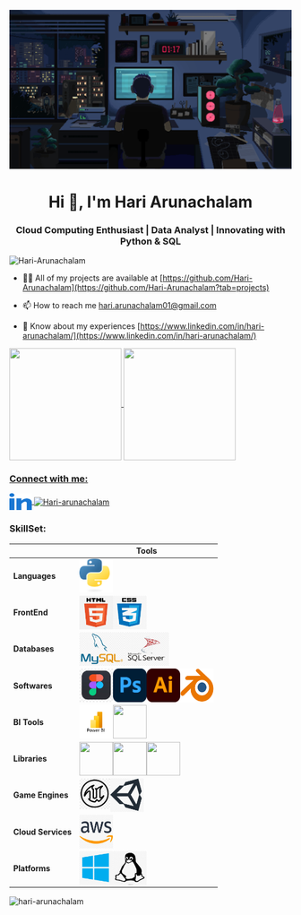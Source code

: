 ![MasterHead](Images/working.gif)
<h1 align="center">Hi 👋, I'm Hari Arunachalam</h1>
<h3 align="center">Cloud Computing Enthusiast | Data Analyst | Innovating with Python & SQL</h3>

<p align="left"> <img src="https://komarev.com/ghpvc/?username=Hari-arunachalam&label=Profile%20views&color=0e75b6&style=flat" alt="Hari-Arunachalam" /> </p>

- 👨‍💻 All of my projects are available at [https://github.com/Hari-Arunachalam](https://github.com/Hari-Arunachalam?tab=projects)

- 📫 How to reach me hari.arunachalam01@gmail.com

- 📄 Know about my experiences [https://www.linkedin.com/in/hari-arunachalam/](https://www.linkedin.com/in/hari-arunachalam/)

<p align="left"><a href="https://www.credly.com/badges/4bf93c8b-d54f-4e2e-81f3-8f15fe095da3/public_url"><img align="center" src="https://images.credly.com/images/0e284c3f-5164-4b21-8660-0d84737941bc/image.png" height="200px" width="200px" /> <a href="https://www.credly.com/badges/0ff5101c-cd1b-4de2-a501-e4f09334f286/linked_in_profile"><img align="center" src="https://images.credly.com/images/00634f82-b07f-4bbd-a6bb-53de397fc3a6/image.png" height="200px" width="200px" />
</p>

### Connect with me:

<p align="left"><a href="https://www.linkedin.com/in/hari-arunachalam/" target="blank"><img align="center" src="Images/linkedin.svg" alt="Hari-arunachalam" height="30" width="40" /></a><a href="https://www.youtube.com/@Hari-Arunachalam/" target="blank"> <img align="center" src="https://static.vecteezy.com/system/resources/thumbnails/023/986/480/small_2x/youtube-logo-youtube-logo-transparent-youtube-icon-transparent-free-free-png.png" alt="Hari-arunachalam" height="50" width="50" /> </a> 

### SkillSet:

|  | **Tools** |
| --- | --- |
| **Languages** | </a><a href="https://www.python.org/"><img align="left" src="Images/Python.svg" height="60px" width="60px" />
| **FrontEnd** | <a href="https://en.wikipedia.org/wiki/HTML"><img align="left" src="Images/HTML.png" height="60px" width="60px" /></a><a href="https://en.wikipedia.org/wiki/CSS"><img align="left" src="Images/CSS.webp" height="60px" width="60px" /></a> |
| **Databases** | </a><a href="https://www.mysql.com/"><img align="left" src="Images/mysql.webp" height="60px" width="80px" /></a><a href="https://en.wikipedia.org/wiki/Microsoft_SQL_Server"><img align="left" src="Images/mssql.webp" height="60px" width="80px" /></a> |
| **Softwares** | <a href="https://en.wikipedia.org/wiki/Figma"><img align="left" src="Images/figma.webp" height="60px" width="60px" /></a><a href="https://en.wikipedia.org/wiki/Adobe_Photoshop"><img align="left" src="Images/PS.png" height="60px" width="60px" /></a><a href="https://en.wikipedia.org/wiki/Adobe_Illustrator"><img align="left" src="Images/Illust.png" height="60px" width="60px" /></a><a href="https://en.wikipedia.org/wiki/Blender_(software)"><img align="left" src="Images/blender.png" height="60px" width="60px" /></a> |
| **BI Tools** | <a href="https://en.wikipedia.org/wiki/Microsoft_Power_BI"><img align="left" src="Images/powerbi.png" height="60px" width="60px" /></a><a href="https://en.wikipedia.org/wiki/Tableau_Software"><img align="left" src="https://banner2.cleanpng.com/20180629/ktb/aayqpeivj.webp" height="60px" width="60px" />|
| **Libraries** | <a href="https://en.wikipedia.org/wiki/Pandas_(software)"><img align="left" src="https://pandas.pydata.org//static/img/favicon_white.ico" height="60px" width="60px" /></a><a href="https://en.wikipedia.org/wiki/OpenCV"><img align="left" src="https://banner2.cleanpng.com/20180603/bch/avoqgvzhz.webp" height="60px" width="60px" /></a><a href="https://en.wikipedia.org/wiki/Scikit-learn"><img align="left" src="https://banner2.cleanpng.com/20180805/kff/764f83747df6e1ceaffa9bd517ec0768.webp" height="60px" width="60px" /></a> |
| **Game Engines** | <a href="https://en.wikipedia.org/wiki/Unreal_Engine"><img align="left" src="Images/unreal.webp" height="55px" width="55px" /></a><a href="https://en.wikipedia.org/wiki/Unity_(game_engine)"><img align="left" src="Images/Unity.webp" height="60px" width="60px" />|
| **Cloud Services** | <a href="https://aws.amazon.com/"><img align="left" src="Images/AWS.webp" height="60px" width="60px" /></a> |
| **Platforms** | <a href="https://www.microsoft.com/en-in/windows"><img align="left" src="Images/Windows.jpeg" height="60px" width="60px" /></a><a href="https://www.linux.org/"><img align="left" src="Images/linux.webp" height="60px" width="60px" /></a> |


<p><img align="center" src="https://github-readme-streak-stats.herokuapp.com/?user=hari-arunachalam&" alt="hari-arunachalam" /></p>


